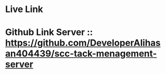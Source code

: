 # Live Link 
# Github Link Server :: https://github.com/DeveloperAlihasan404439/scc-tack-menagement-server
